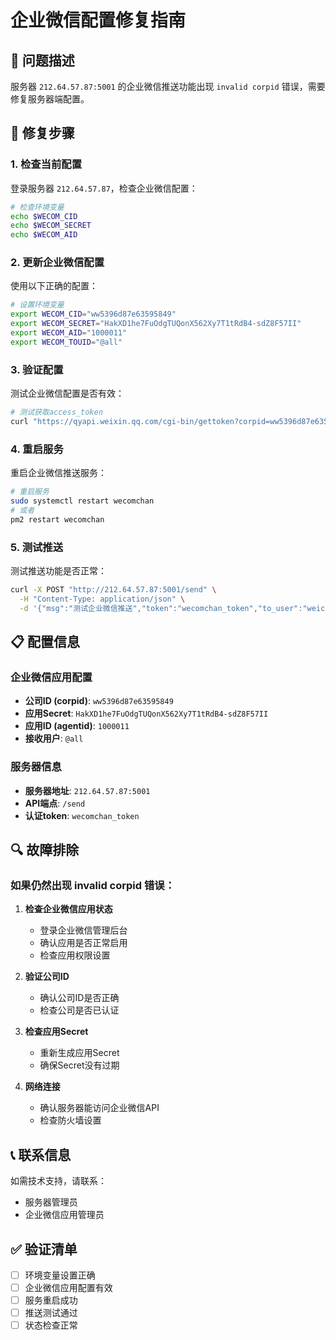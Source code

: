 # 企业微信配置修复指南

## 🚨 问题描述

服务器 `212.64.57.87:5001` 的企业微信推送功能出现 `invalid corpid` 错误，需要修复服务器端配置。

## 🔧 修复步骤

### 1. 检查当前配置
登录服务器 `212.64.57.87`，检查企业微信配置：

```bash
# 检查环境变量
echo $WECOM_CID
echo $WECOM_SECRET  
echo $WECOM_AID
```

### 2. 更新企业微信配置
使用以下正确的配置：

```bash
# 设置环境变量
export WECOM_CID="ww5396d87e63595849"
export WECOM_SECRET="HakXD1he7FuOdgTUQonX562Xy7T1tRdB4-sdZ8F57II"
export WECOM_AID="1000011"
export WECOM_TOUID="@all"
```

### 3. 验证配置
测试企业微信配置是否有效：

```bash
# 测试获取access_token
curl "https://qyapi.weixin.qq.com/cgi-bin/gettoken?corpid=ww5396d87e63595849&corpsecret=HakXD1he7FuOdgTUQonX562Xy7T1tRdB4-sdZ8F57II"
```

### 4. 重启服务
重启企业微信推送服务：

```bash
# 重启服务
sudo systemctl restart wecomchan
# 或者
pm2 restart wecomchan
```

### 5. 测试推送
测试推送功能是否正常：

```bash
curl -X POST "http://212.64.57.87:5001/send" \
  -H "Content-Type: application/json" \
  -d '{"msg":"测试企业微信推送","token":"wecomchan_token","to_user":"weicungang"}'
```

## 📋 配置信息

### 企业微信应用配置
- **公司ID (corpid)**: `ww5396d87e63595849`
- **应用Secret**: `HakXD1he7FuOdgTUQonX562Xy7T1tRdB4-sdZ8F57II`
- **应用ID (agentid)**: `1000011`
- **接收用户**: `@all`

### 服务器信息
- **服务器地址**: `212.64.57.87:5001`
- **API端点**: `/send`
- **认证token**: `wecomchan_token`

## 🔍 故障排除

### 如果仍然出现 invalid corpid 错误：

1. **检查企业微信应用状态**
   - 登录企业微信管理后台
   - 确认应用是否正常启用
   - 检查应用权限设置

2. **验证公司ID**
   - 确认公司ID是否正确
   - 检查公司是否已认证

3. **检查应用Secret**
   - 重新生成应用Secret
   - 确保Secret没有过期

4. **网络连接**
   - 确认服务器能访问企业微信API
   - 检查防火墙设置

## 📞 联系信息

如需技术支持，请联系：
- 服务器管理员
- 企业微信应用管理员

## ✅ 验证清单

- [ ] 环境变量设置正确
- [ ] 企业微信应用配置有效
- [ ] 服务重启成功
- [ ] 推送测试通过
- [ ] 状态检查正常 